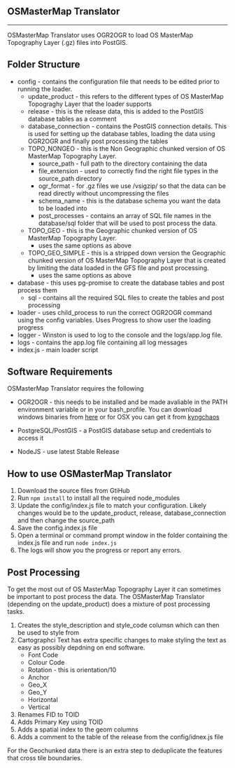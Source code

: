 OSMasterMap Translator
--------------------
--------------------

OSMasterMap Translator uses OGR2OGR to load OS MasterMap Topography Layer (.gz) files into PostGIS.


Folder Structure
----------------

* config - contains the configuration file that needs to be edited prior to running the loader.
    * update_product - this refers to the different types of OS MasterMap Topograghy Layer that the loader supports
    * release - this is the release data, this is added to the PostGIS database tables as a comment
    * database_connection - contains the PostGIS connection details. This is used for setting up the database tables, loading the data using OGR2OGR and finally post processing the tables
    * TOPO_NONGEO - this is the Non Geographic chunked version of OS MasterMap Topography Layer.
        * source_path - full path to the directory containing the data
        * file_extension - used to correctly find the right file types in the source_path directory
        * ogr_format - for .gz files we use /vsigzip/ so that the data can be read directly without uncompressing the files
        * schema_name - this is the database schema you want the data to be loaded into
        * post_processes - contains an array of SQL file names in the database/sql folder that will be used to post process the data. 
    * TOPO_GEO - this is the Geographic chunked version of OS MasterMap Topography Layer.
        * uses the same options as above 
    * TOPO_GEO_SIMPLE - this is a stripped down version the Geographic chunked version of OS MasterMap Topography Layer that is created by limiting the data loaded in the GFS file and post processing.
        * uses the same options as above 
* database - this uses pg-promise to create the database tables and post process them
    * sql - contains all the required SQL files to create the tables and post processing
* loader - uses child_process to run the correct OGR2OGR command using the config variables. Uses Progress to show user the loading progress
* logger - Winston is used to log to the console and the logs/app.log file. 
* logs - contains the app.log file containing all log messages
* index.js - main loader script

Software Requirements
----------------------

OSMasterMap Translator requires the following

* OGR2OGR - this needs to be installed and be made avaliable in the PATH environment variable or in your bash_profile. You can download windows binaries from [here](https://www.gisinternals.com/) or for OSX you can get it from [kyngchaos](http://www.kyngchaos.com/software/frameworks)

* PostgreSQL/PostGIS - a PostGIS database setup and credentials to access it

* NodeJS - use latest Stable Release 

How to use OSMasterMap Translator
-----------------------------------

1. Download the source files from GtiHub
2. Run ```npm install``` to install all the required node_modules
3. Update the config/index.js file to match your configuration. Likely changes would be to the update_product, release, database_connection and then change the source_path
4. Save the config.index.js file
5. Open a terminal or command prompt window in the folder containing the index.js file and run ```node index.js```
6. The logs will show you the progress or report any errors.

Post Processing
----------------

To get the most out of OS MasterMap Topography Layer it can sometimes be important to post process the data. The OSMasterMap Translator (depending on the update_product) does a mixture of post processing tasks.

1. Creates the style_description and style_code columsn which can then be used to style from
2. Cartographci Text has extra specific changes to make styling the text as easy as possibly depdning on end software.
    * Font Code
    * Colour Code
    * Rotation - this is orientation/10
    * Anchor
    * Geo_X
    * Geo_Y
    * Horizontal
    * Vertical
3. Renames FID to TOID
4. Adds Primary Key using TOID
5. Adds a spatial index to the geom columns
6. Adds a comment to the table of the release from the config/idnex.js file

For the Geochunked data there is an extra step to deduplicate the features that cross tile boundaries.



